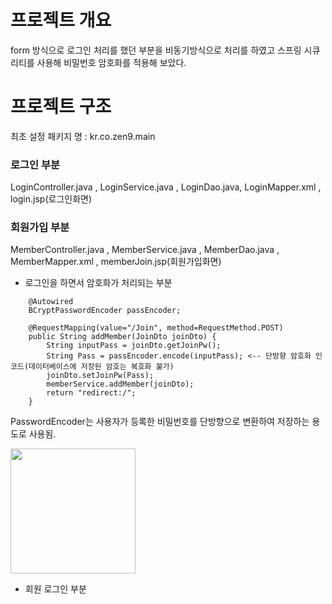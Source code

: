 # 프로젝트 개요 #
form 방식으로 로그인 처리를 했던 부분을 비동기방식으로 처리를 하였고 스프링 시큐리티를 사용해 비밀번호 암호화를 적용해 보았다.

# 프로젝트 구조 #
최초 설정 패키지 명 : kr.co.zen9.main

### 로그인 부분 ###
LoginController.java , LoginService.java , LoginDao.java, LoginMapper.xml , login.jsp(로그인화면)

### 회원가입 부분 ###
MemberController.java , MemberService.java , MemberDao.java , MemberMapper.xml , memberJoin.jsp(회원가입화면)

* 로그인을 하면서 암호화가 처리되는 부분

```	
	@Autowired
	BCryptPasswordEncoder passEncoder;
	
	@RequestMapping(value="/Join", method=RequestMethod.POST)
	public String addMember(JoinDto joinDto) {
		String inputPass = joinDto.getJoinPw();
		String Pass = passEncoder.encode(inputPass); <-- 단방향 암호화 인코드(데이터베이스에 저장된 암호는 복호화 불가)
		joinDto.setJoinPw(Pass);
		memberService.addMember(joinDto);
		return "redirect:/";
	}
```

PasswordEncoder는 사용자가 등록한 비밀번호를 단방향으로 변환하여 저장하는 용도로 사용됨.
<div>
<img width="200" src="https://user-images.githubusercontent.com/38845736/54513082-929b8380-4999-11e9-98aa-12a2b2133fb1.PNG">
</div>



* 회원 로그인 부분






